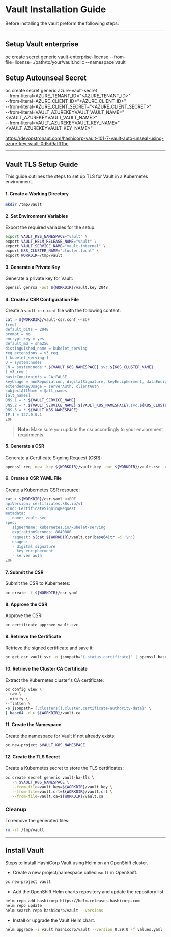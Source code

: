 # Vault Installation Guide

Before installing the vault preform the following steps:

---

## Setup Vault enterprise

oc create secret generic vault-enterprise-license --from-file=license=./path/to/your/vault.hclic --namespace vault

## Setup Autounseal Secret
oc create secret generic azure-vault-secret \
  --from-literal=AZURE_TENANT_ID="<AZURE_TENANT_ID>" \
  --from-literal=AZURE_CLIENT_ID="<AZURE_CLIENT_ID>" \
  --from-literal=AZURE_CLIENT_SECRET="<AZURE_CLIENT_SECRET>" \
  --from-literal=VAULT_AZUREKEYVAULT_VAULT_NAME="<VAULT_AZUREKEYVAULT_VAULT_NAME>" \
  --from-literal=VAULT_AZUREKEYVAULT_KEY_NAME="<VAULT_AZUREKEYVAULT_KEY_NAME>"

https://devopstronaut.com/hashicorp-vault-101-7-vault-auto-unseal-using-azure-key-vault-0d5d9afff1bc

---

## Vault TLS Setup Guide

This guide outlines the steps to set up TLS for Vault in a Kubernetes environment.

#### 1. Create a Working Directory
```bash
mkdir /tmp/vault
```

#### 2. Set Environment Variables
Export the required variables for the setup:
```bash
export VAULT_K8S_NAMESPACE="vault" \
export VAULT_HELM_RELEASE_NAME="vault" \
export VAULT_SERVICE_NAME="vault-internal" \
export K8S_CLUSTER_NAME="cluster.local" \
export WORKDIR=/tmp/vault
```

#### 3. Generate a Private Key
Generate a private key for Vault:
```bash
openssl genrsa -out ${WORKDIR}/vault.key 2048
```

#### 4. Create a CSR Configuration File
Create a `vault-csr.conf` file with the following content:
```bash
cat > ${WORKDIR}/vault-csr.conf <<EOF
[req]
default_bits = 2048
prompt = no
encrypt_key = yes
default_md = sha256
distinguished_name = kubelet_serving
req_extensions = v3_req
[ kubelet_serving ]
O = system:nodes
CN = system:node:*.${VAULT_K8S_NAMESPACE}.svc.${K8S_CLUSTER_NAME}
[ v3_req ]
basicConstraints = CA:FALSE
keyUsage = nonRepudiation, digitalSignature, keyEncipherment, dataEncipherment
extendedKeyUsage = serverAuth, clientAuth
subjectAltName = @alt_names
[alt_names]
DNS.1 = *.${VAULT_SERVICE_NAME}
DNS.2 = *.${VAULT_SERVICE_NAME}.${VAULT_K8S_NAMESPACE}.svc.${K8S_CLUSTER_NAME}
DNS.3 = *.${VAULT_K8S_NAMESPACE}
IP.1 = 127.0.0.1
EOF
```
> **Note**: Make sure you update the csr accordingly to your enviornment requirments.

#### 5. Generate a CSR
Generate a Certificate Signing Request (CSR):
```bash
openssl req -new -key ${WORKDIR}/vault.key -out ${WORKDIR}/vault.csr -config ${WORKDIR}/vault-csr.conf
```

#### 6. Create a CSR YAML File
Create a Kubernetes CSR resource:
```bash
cat > ${WORKDIR}/csr.yaml <<EOF
apiVersion: certificates.k8s.io/v1
kind: CertificateSigningRequest
metadata:
   name: vault.svc
spec:
   signerName: kubernetes.io/kubelet-serving
   expirationSeconds: 8640000
   request: $(cat ${WORKDIR}/vault.csr|base64|tr -d '\n')
   usages:
   - digital signature
   - key encipherment
   - server auth
EOF
```

#### 7. Submit the CSR
Submit the CSR to Kubernetes:
```bash
oc create -f ${WORKDIR}/csr.yaml
```

#### 8. Approve the CSR
Approve the CSR:
```bash
oc certificate approve vault.svc
```

#### 9. Retrieve the Certificate
Retrieve the signed certificate and save it:
```bash
oc get csr vault.svc -o jsonpath='{.status.certificate}' | openssl base64 -d -A -out ${WORKDIR}/vault.crt
```

#### 10. Retrieve the Cluster CA Certificate
Extract the Kubernetes cluster's CA certificate:
```bash
oc config view \
--raw \
--minify \
--flatten \
-o jsonpath='{.clusters[].cluster.certificate-authority-data}' \
| base64 -d > ${WORKDIR}/vault.ca
```

#### 11. Create the Namespace
Create the namespace for Vault if not already exists:
```bash
oc new-project $VAULT_K8S_NAMESPACE
```

#### 12. Create the TLS Secret
Create a Kubernetes secret to store the TLS certificates:
```bash
oc create secret generic vault-ha-tls \
   -n $VAULT_K8S_NAMESPACE \
   --from-file=vault.key=${WORKDIR}/vault.key \
   --from-file=vault.crt=${WORKDIR}/vault.crt \
   --from-file=vault.ca=${WORKDIR}/vault.ca
```

### Cleanup
To remove the generated files:
```bash
rm -rf /tmp/vault
```


---

## Install Vault

Steps to install HashiCorp Vault using Helm on an OpenShift cluster.

* Create a new project/namespace called `vault` in OpenShift.
```bash
oc new-project vault
```

* Add the OpenShift Helm charts repository and update the repository list.
```bash
helm repo add hashicorp https://helm.releases.hashicorp.com
helm repo update
helm search repo hashicorp/vault --versions
```

* Install or upgrade the Vault Helm chart.
```bash
helm upgrade -i vault hashicorp/vault --version 0.29.0 -f values.yaml --namespace vault --create-namespace
```

<!-- https://www.hashicorp.com/resources/policies-vault -->
<!-- https://github.com/btkrausen/hashicorp/blob/master/vault/policies/namespace-admin.hcl -->